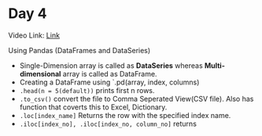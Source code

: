 # Day 4 #
Video Link: [Link](https://youtu.be/QUClKFFn1Vk)

Using Pandas (DataFrames and DataSeries)

- Single-Dimension array is called as **DataSeries** whereas **Multi-dimensional** array is called as DataFrame.
- Creating a DataFrame using `.pd(array, index, columns)
- `.head(n = 5(default))` prints first n rows.
- `.to_csv()` convert the file to Comma Seperated View(CSV file). Also has function that coverts this to Excel, Dictionary.
- `.loc[index_name]` Returns the row with the specified index name.
- `.iloc[index_no], .iloc[index_no, column_no]` returns
